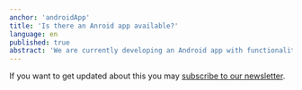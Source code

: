 ```yaml
---
anchor: 'androidApp'
title: 'Is there an Anroid app available?'
language: en
published: true
abstract: 'We are currently developing an Android app with functionality equal to the iOS app. The app will be available in the second half of the year 2016.'
---
```


If you want to get updated about this you may <a href="/#newsletter">subscribe to our newsletter</a>.
